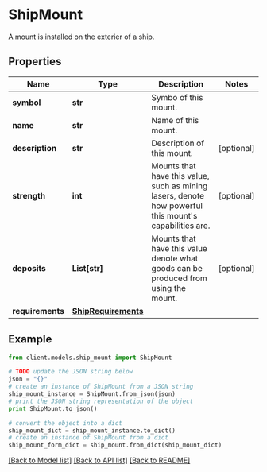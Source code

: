 # ShipMount

A mount is installed on the exterier of a ship.

## Properties

Name | Type | Description | Notes
------------ | ------------- | ------------- | -------------
**symbol** | **str** | Symbo of this mount. |
**name** | **str** | Name of this mount. |
**description** | **str** | Description of this mount. | [optional]
**strength** | **int** | Mounts that have this value, such as mining lasers, denote how powerful this mount&#39;s capabilities are. | [optional]
**deposits** | **List[str]** | Mounts that have this value denote what goods can be produced from using the mount. | [optional]
**requirements** | [**ShipRequirements**](ShipRequirements.md) |  |

## Example

```python
from client.models.ship_mount import ShipMount

# TODO update the JSON string below
json = "{}"
# create an instance of ShipMount from a JSON string
ship_mount_instance = ShipMount.from_json(json)
# print the JSON string representation of the object
print ShipMount.to_json()

# convert the object into a dict
ship_mount_dict = ship_mount_instance.to_dict()
# create an instance of ShipMount from a dict
ship_mount_form_dict = ship_mount.from_dict(ship_mount_dict)
```

[[Back to Model list]](../README.md#documentation-for-models) [[Back to API list]](../README.md#documentation-for-api-endpoints) [[Back to README]](../README.md)
